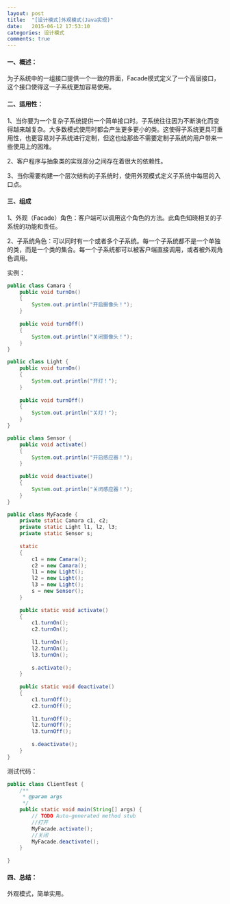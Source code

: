 ```yaml
---
layout: post
title:  "[设计模式]外观模式(Java实现)"
date:   2015-06-12 17:53:10
categories: 设计模式
comments: true
---
```


#### 一、概述：
为子系统中的一组接口提供一个一致的界面，Facade模式定义了一个高层接口，这个接口使得这一子系统更加容易使用。

#### 二、适用性：
1、当你要为一个复杂子系统提供一个简单接口时。子系统往往因为不断演化而变得越来越复杂。大多数模式使用时都会产生更多更小的类。这使得子系统更具可重用性，也更容易对子系统进行定制，但这也给那些不需要定制子系统的用户带来一些使用上的困难。

2、客户程序与抽象类的实现部分之间存在着很大的依赖性。

3、当你需要构建一个层次结构的子系统时，使用外观模式定义子系统中每层的入口点。

#### 三、组成
1、外观（Facade）角色：客户端可以调用这个角色的方法。此角色知晓相关的子系统的功能和责任。

2、子系统角色：可以同时有一个或者多个子系统。每一个子系统都不是一个单独的类，而是一个类的集合。每一个子系统都可以被客户端直接调用，或者被外观角色调用。

实例：
```java
public class Camara {    
    public void turnOn()    
    {    
        System.out.println("开启摄像头！");    
    }    
        
    public void turnOff()    
    {    
        System.out.println("关闭摄像头！");    
    }    
}    

```

```java
public class Light {  
    public void turnOn()  
    {  
        System.out.println("开灯！");  
    }  
      
    public void turnOff()  
    {  
        System.out.println("关灯！");  
    }  
}  

```

```java
public class Sensor {  
    public void activate()  
    {  
        System.out.println("开启感应器！");  
    }  
      
    public void deactivate()  
    {  
        System.out.println("关闭感应器！");  
    }  
}  
```

```java
public class MyFacade {  
    private static Camara c1, c2;  
    private static Light l1, l2, l3;  
    private static Sensor s;  
      
    static  
    {  
        c1 = new Camara();  
        c2 = new Camara();  
        l1 = new Light();  
        l2 = new Light();  
        l3 = new Light();  
        s = new Sensor();  
    }  
      
    public static void activate()  
    {  
        c1.turnOn();  
        c2.turnOn();  
          
        l1.turnOn();  
        l2.turnOn();  
        l3.turnOn();  
          
        s.activate();  
    }  
      
    public static void deactivate()  
    {  
        c1.turnOff();  
        c2.turnOff();  
          
        l1.turnOff();  
        l2.turnOff();  
        l3.turnOff();  
          
        s.deactivate();  
    }  
}  
```


测试代码：
```java
public class ClientTest {  
    /** 
     * @param args 
     */  
    public static void main(String[] args) {  
        // TODO Auto-generated method stub  
        //打开  
        MyFacade.activate();  
        //关闭  
        MyFacade.deactivate();  
    }  
  
}  
```

#### 四、总结：
外观模式，简单实用。